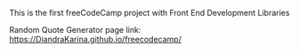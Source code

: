This is the first freeCodeCamp project with Front End Development Libraries


Random Quote Generator page link: https://DiandraKarina.github.io/freecodecamp/
